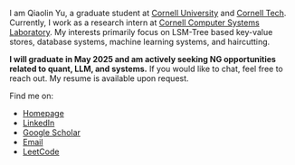<!--
**Qiaolin-Yu/Qiaolin-Yu** is a ✨ _special_ ✨ repository because its `README.md` (this file) appears on your GitHub profile.

Here are some ideas to get you started:

- 🔭 I’m currently working on ...
- 🌱 I’m currently learning ...
- 👯 I’m looking to collaborate on ...
- 🤔 I’m looking for help with ...
- 💬 Ask me about ...
- 📫 How to reach me: ...
- 😄 Pronouns: ...
- ⚡ Fun fact: ...
-->

<!-- [![Anurag's GitHub stats](https://github-readme-stats.vercel.app/api?username=Qiaolin-Yu&count_private=true&show_icons=true&hide=stars)](https://github.com/anuraghazra/github-readme-stats)
 -->
I am Qiaolin Yu, a graduate student at [Cornell University](https://www.cornell.edu/) and [Cornell Tech](https://tech.cornell.edu/). Currently, I work as a research intern at [Cornell Computer Systems Laboratory](https://www.csl.cornell.edu/). My interests primarily focus on LSM-Tree based key-value stores, database systems, machine learning systems, and haircutting.

<!-- Currently, I am actively seeking **2024 summer internship** opportunities in both the United States and China. -->
**I will graduate in May 2025 and am actively seeking NG opportunities related to quant, LLM, and systems.** If you would like to chat, feel free to reach out. My resume is available upon request.

Find me on: 
- [Homepage](https://qiaolin-yu.github.io/)
- [LinkedIn](https://www.linkedin.com/in/qiaolin-yu/)
- [Google Scholar](https://scholar.google.com/citations?hl=en&user=Uc2H6VMAAAAJ)
- [Email](mailto:qy254@cornell.edu)
- [LeetCode](https://leetcode.com/1iin/)
